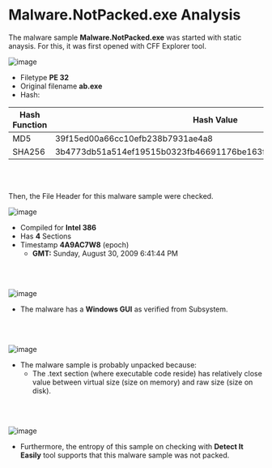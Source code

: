 # Malware.NotPacked.exe Analysis

The malware sample **Malware.NotPacked.exe** was started with static anaysis. For this, it was first opened with CFF Explorer tool.

![image](https://github.com/VenusChhantel/TCM-PMAT-Learnings/assets/122972953/c79f520a-8600-4817-a9be-03be0c0569c2)

-   Filetype **PE 32**
-   Original filename **ab.exe**
-   Hash:

  |Hash Function  | Hash Value|
  |--|--|
  |MD5| 39f15ed00a66cc10efb238b7931ae4a8
  |SHA256|3b4773db51a514ef19515b0323fb46691176be163f2a6a71c643f65d9a211867
  
<br>
<br>

Then, the File Header for this malware sample were checked.

![image](https://github.com/VenusChhantel/TCM-PMAT-Learnings/assets/122972953/828d08ac-f416-4048-94ff-0bb8898633f9)

- Compiled for **Intel 386**
- Has **4** Sections
- Timestamp **4A9AC7W8** (epoch)
    - **GMT:** Sunday, August 30, 2009 6:41:44 PM

<br>
<br>

![image](https://github.com/VenusChhantel/TCM-PMAT-Learnings/assets/122972953/dfffc1cd-e26a-448e-8c59-675bdeea4f0d)

- The malware has a **Windows GUI** as verified from Subsystem.

<br>
<br>

![image](https://github.com/VenusChhantel/TCM-PMAT-Learnings/assets/122972953/968ce2dc-5acc-4cff-a638-e2c9bd3f99c6)

- The malware sample is probably unpacked because:
    -  The .text section (where executable code reside) has relatively close value between virtual size (size on memory) and raw size (size on disk).

<br>
<br>

![image](https://github.com/VenusChhantel/TCM-PMAT-Learnings/assets/122972953/d286f5e4-807c-4dbc-9291-c8a899fa5e28)

- Furthermore, the entropy of this sample on checking with **Detect It Easily** tool supports that this malware sample was not packed.
